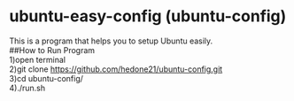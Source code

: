 # ubuntu-easy-config (ubuntu-config) <br/>
This is a program that helps you to setup Ubuntu easily. <br/>
##How to Run Program <br/>
1)open terminal <br/>
2)git clone https://github.com/hedone21/ubuntu-config.git <br/>
3)cd ubuntu-config/ <br/>
4)./run.sh 
